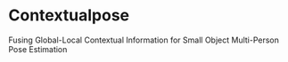 # Contextualpose
Fusing Global-Local Contextual Information for Small Object Multi-Person Pose Estimation
